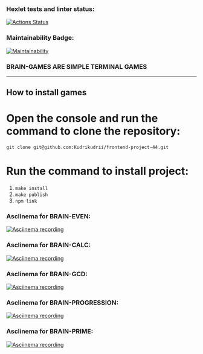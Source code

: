 ### Hexlet tests and linter status:

[![Actions Status](https://github.com/Kudrikudrii/frontend-project-44/actions/workflows/hexlet-check.yml/badge.svg)](https://github.com/Kudrikudrii/frontend-project-44/actions)

### Maintainability Badge:

[![Maintainability](https://api.codeclimate.com/v1/badges/a35abc9ec688c1f8d989/maintainability)](https://codeclimate.com/github/Kudrikudrii/frontend-project-44/maintainability)

### BRAIN-GAMES ARE SIMPLE TERMINAL GAMES

---

## How to install games

# Open the console and run the command to clone the repository:

`git clone git@github.com:Kudrikudrii/frontend-project-44.git`

# Run the command to install project:

1. `make install`
2. `make publish`
3. `npm link`

### Asclinema for BRAIN-EVEN:

[![Asciinema recording](https://asciinema.org/a/Chnu4nskqdZGfyeKDNxSw6W67.png)](https://asciinema.org/a/Chnu4nskqdZGfyeKDNxSw6W67)

### Asclinema for BRAIN-CALC:

[![Asciinema recording](https://asciinema.org/a/mOipi8ZFhz8g4OyEADz2cAJcg.png)](https://asciinema.org/a/mOipi8ZFhz8g4OyEADz2cAJcg)

### Asclinema for BRAIN-GCD:

[![Asciinema recording](https://asciinema.org/a/HAokizdjw9ToHZ09vmKZxaVqe.png)](https://asciinema.org/a/HAokizdjw9ToHZ09vmKZxaVqe)

### Asclinema for BRAIN-PROGRESSION:

[![Asciinema recording](https://asciinema.org/a/MGmdCg0V4z5w56Jx4H8G6L9Gb.png)](https://asciinema.org/a/MGmdCg0V4z5w56Jx4H8G6L9Gb)

### Asclinema for BRAIN-PRIME:

[![Asciinema recording](https://asciinema.org/a/sDZoz7DlcBeyd4Hy7kyhmMo15.png)](https://asciinema.org/a/sDZoz7DlcBeyd4Hy7kyhmMo15)

